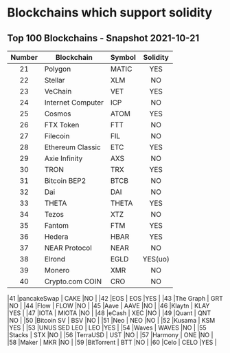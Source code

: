 
# Blockchains which support solidity

## Top 100 Blockchains - Snapshot 2021-10-21

| Number    | Blockchain        | Symbol       | Solidity  |
|  :----:   | -----------       | -----------  |  :----:   |
|21         |Polygon            | MATIC        |YES        |
|22         |Stellar            | XLM          |NO         |
|23         |VeChain            | VET          |YES        |
|24         |Internet Computer  | ICP          |NO         |
|25         |Cosmos             | ATOM         |YES        |
|26         |FTX Token          | FTT          |NO         |
|27         |Filecoin           | FIL          |NO         |
|28         |Ethereum Classic   | ETC          |YES        |
|29         |Axie Infinity      | AXS          |NO         |
|30         |TRON               | TRX          |YES        |
|31         |Bitcoin BEP2       | BTCB         |NO         |
|32         |Dai                | DAI          |NO         |
|33         |THETA              | THETA        |YES        |
|34         |Tezos              | XTZ          |NO         |
|35         |Fantom             | FTM          |YES        |
|36         |Hedera             | HBAR         |YES        |
|37         |NEAR Protocol      | NEAR         |NO         |
|38         |Elrond             | EGLD         |YES(uo)    |
|39         |Monero             | XMR          |NO         |
|40         |Crypto.com COIN    | CRO          |NO         |

|41         |pancakeSwap        | CAKE         |NO         |
|42         |EOS                | EOS          |YES        |
|43         |The Graph          | GRT          |NO         |
|44         |Flow               | FLOW         |NO         |
|45         |Aave               | AAVE         |NO         |
|46         |Klaytn             | KLAY         |YES        |
|47         |IOTA               | MIOTA        |NO         |
|48         |eCash              | XEC          |NO         |
|49         |Quant              | QNT          |NO         |
|50         |Bitcoin SV         | BSV          |NO         |
|51         |Neo                | NEO          |NO         |
|52         |Kusama             | KSM          |YES        |
|53         |UNUS SED LEO       | LEO          |YES        |
|54         |Waves              | WAVES        |NO         |
|55         |Stacks             | STX          |NO         |
|56         |TerraUSD           | UST          |NO         |
|57         |Harmony            | ONE          |NO         |
|58         |Maker              | MKR          |NO         |
|59         |BitTorrent         | BTT          |NO         |
|60         |Celo               | CELO         |YES        |
